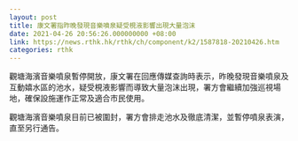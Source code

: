 ```yaml
---
layout: post
title: 康文署指昨晚發現音樂噴泉疑受梘液影響出現大量泡沫
date: 2021-04-26 20:56:26.000000000 +08:00
link: https://news.rthk.hk/rthk/ch/component/k2/1587818-20210426.htm
categories: rthk
---
```


觀塘海濱音樂噴泉暫停開放，康文署在回應傳媒查詢時表示，昨晚發現音樂噴泉及互動嬉水區的池水，疑受梘液影響而導致大量泡沫出現，署方會繼續加強巡視場地，確保設施運作正常及適合市民使用。

觀塘海濱音樂噴泉目前已被圍封，署方會排走池水及徹底清潔，並暫停噴泉表演，直至另行通告。
